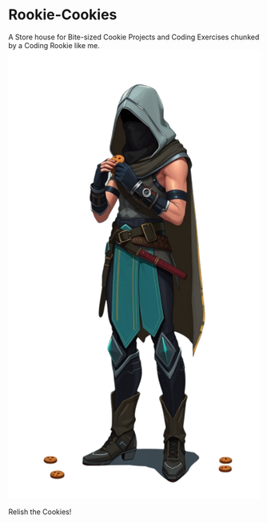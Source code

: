 # Rookie-Cookies
A Store house for Bite-sized Cookie Projects and Coding Exercises chunked by a Coding Rookie like me.
![Rookie-Cookies Asset](https://github.com/faizabi/Rookie-Cookies/blob/main/img-vUsqlz7RbMErqc6UqcV679.png?raw=true)


Relish the Cookies!
